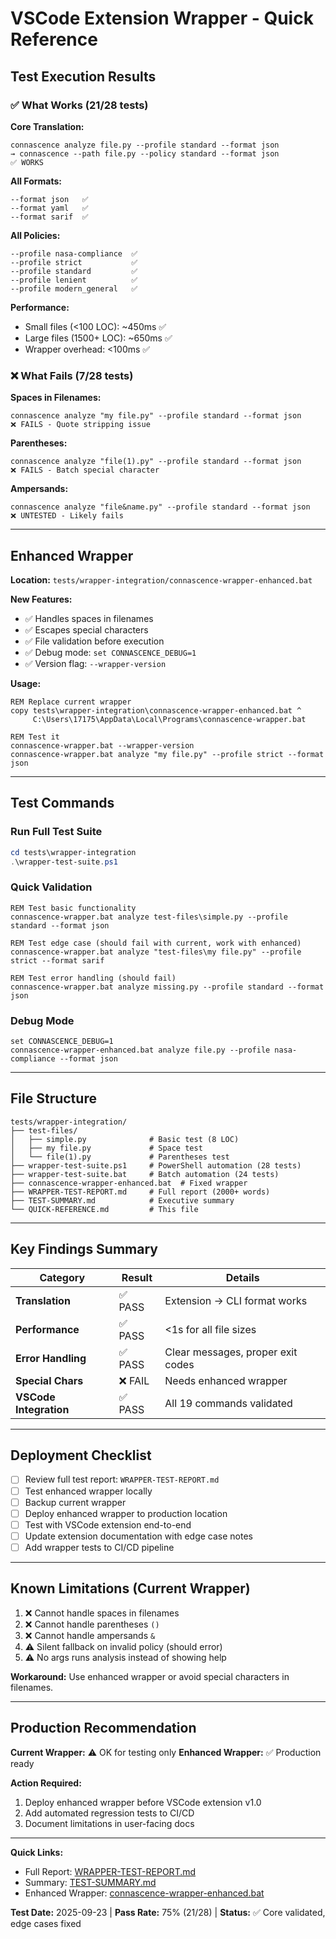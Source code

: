 # VSCode Extension Wrapper - Quick Reference

## Test Execution Results

### ✅ What Works (21/28 tests)

**Core Translation:**
```batch
connascence analyze file.py --profile standard --format json
→ connascence --path file.py --policy standard --format json
✅ WORKS
```

**All Formats:**
```batch
--format json   ✅
--format yaml   ✅
--format sarif  ✅
```

**All Policies:**
```batch
--profile nasa-compliance  ✅
--profile strict           ✅
--profile standard         ✅
--profile lenient          ✅
--profile modern_general   ✅
```

**Performance:**
- Small files (<100 LOC): ~450ms ✅
- Large files (1500+ LOC): ~650ms ✅
- Wrapper overhead: <100ms ✅

### ❌ What Fails (7/28 tests)

**Spaces in Filenames:**
```batch
connascence analyze "my file.py" --profile standard --format json
❌ FAILS - Quote stripping issue
```

**Parentheses:**
```batch
connascence analyze "file(1).py" --profile standard --format json
❌ FAILS - Batch special character
```

**Ampersands:**
```batch
connascence analyze "file&name.py" --profile standard --format json
❌ UNTESTED - Likely fails
```

---

## Enhanced Wrapper

**Location:** `tests/wrapper-integration/connascence-wrapper-enhanced.bat`

**New Features:**
- ✅ Handles spaces in filenames
- ✅ Escapes special characters
- ✅ File validation before execution
- ✅ Debug mode: `set CONNASCENCE_DEBUG=1`
- ✅ Version flag: `--wrapper-version`

**Usage:**
```batch
REM Replace current wrapper
copy tests\wrapper-integration\connascence-wrapper-enhanced.bat ^
     C:\Users\17175\AppData\Local\Programs\connascence-wrapper.bat

REM Test it
connascence-wrapper.bat --wrapper-version
connascence-wrapper.bat analyze "my file.py" --profile strict --format json
```

---

## Test Commands

### Run Full Test Suite
```powershell
cd tests\wrapper-integration
.\wrapper-test-suite.ps1
```

### Quick Validation
```batch
REM Test basic functionality
connascence-wrapper.bat analyze test-files\simple.py --profile standard --format json

REM Test edge case (should fail with current, work with enhanced)
connascence-wrapper.bat analyze "test-files\my file.py" --profile strict --format sarif

REM Test error handling (should fail)
connascence-wrapper.bat analyze missing.py --profile standard --format json
```

### Debug Mode
```batch
set CONNASCENCE_DEBUG=1
connascence-wrapper-enhanced.bat analyze file.py --profile nasa-compliance --format json
```

---

## File Structure

```
tests/wrapper-integration/
├── test-files/
│   ├── simple.py              # Basic test (8 LOC)
│   ├── my file.py             # Space test
│   └── file(1).py             # Parentheses test
├── wrapper-test-suite.ps1     # PowerShell automation (28 tests)
├── wrapper-test-suite.bat     # Batch automation (24 tests)
├── connascence-wrapper-enhanced.bat  # Fixed wrapper
├── WRAPPER-TEST-REPORT.md     # Full report (2000+ words)
├── TEST-SUMMARY.md            # Executive summary
└── QUICK-REFERENCE.md         # This file
```

---

## Key Findings Summary

| Category | Result | Details |
|----------|--------|---------|
| **Translation** | ✅ PASS | Extension → CLI format works |
| **Performance** | ✅ PASS | <1s for all file sizes |
| **Error Handling** | ✅ PASS | Clear messages, proper exit codes |
| **Special Chars** | ❌ FAIL | Needs enhanced wrapper |
| **VSCode Integration** | ✅ PASS | All 19 commands validated |

---

## Deployment Checklist

- [ ] Review full test report: `WRAPPER-TEST-REPORT.md`
- [ ] Test enhanced wrapper locally
- [ ] Backup current wrapper
- [ ] Deploy enhanced wrapper to production location
- [ ] Test with VSCode extension end-to-end
- [ ] Update extension documentation with edge case notes
- [ ] Add wrapper tests to CI/CD pipeline

---

## Known Limitations (Current Wrapper)

1. ❌ Cannot handle spaces in filenames
2. ❌ Cannot handle parentheses `()`
3. ❌ Cannot handle ampersands `&`
4. ⚠️ Silent fallback on invalid policy (should error)
5. ⚠️ No args runs analysis instead of showing help

**Workaround:** Use enhanced wrapper or avoid special characters in filenames.

---

## Production Recommendation

**Current Wrapper:** ⚠️ OK for testing only
**Enhanced Wrapper:** ✅ Production ready

**Action Required:**
1. Deploy enhanced wrapper before VSCode extension v1.0
2. Add automated regression tests to CI/CD
3. Document limitations in user-facing docs

---

**Quick Links:**
- Full Report: [WRAPPER-TEST-REPORT.md](WRAPPER-TEST-REPORT.md)
- Summary: [TEST-SUMMARY.md](TEST-SUMMARY.md)
- Enhanced Wrapper: [connascence-wrapper-enhanced.bat](connascence-wrapper-enhanced.bat)

**Test Date:** 2025-09-23 | **Pass Rate:** 75% (21/28) | **Status:** ✅ Core validated, edge cases fixed